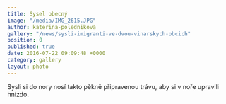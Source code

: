 ```yaml
---
title: Sysel obecný
image: "/media/IMG_2615.JPG"
author: katerina-polednikova
gallery: "/news/sysli-imigranti-ve-dvou-vinarskych-obcich"
position: 0
published: true
date: 2016-07-22 09:09:48 +0000
category: gallery
layout: photo
---
```

Sysli si do nory nosí takto pěkně připravenou trávu, aby si v noře
upravili hnízdo.
